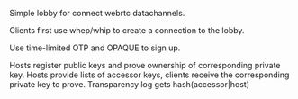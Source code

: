 
Simple lobby for connect webrtc datachannels.

Clients first use whep/whip to create a connection to the lobby.

Use time-limited OTP and OPAQUE to sign up.

Hosts register public keys and prove ownership of corresponding private key. Hosts provide lists of accessor keys, clients receive the corresponding private key to prove. Transparency log gets hash(accessor|host)




